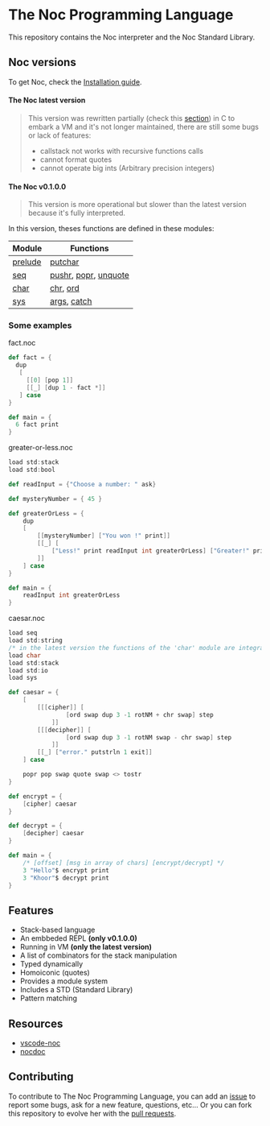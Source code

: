 # The Noc Programming Language

This repository contains the Noc interpreter and the Noc Standard Library.

## Noc versions

To get Noc, check the [Installation guide](https://noc-lang.github.io/manual/installation.html).

#### The Noc latest version

> This version was rewritten partially (check this [section](https://noc-lang.github.io/manual/optimizations.html)) in C to embark a VM and it's not longer maintained, there are still some bugs or lack of features:
> - callstack not works with recursive functions calls
> - cannot format quotes
> - cannot operate big ints (Arbitrary precision integers)

#### The Noc v0.1.0.0

> This version is more operational but slower than the latest version because it's fully interpreted.

In this version, theses functions are defined in these modules:

|         Module          |                                 Functions                                         |
| ----------------------- | --------------------------------------------------------------------------------- |
| [prelude](https://noc-lang.github.io/manual/library/prelude.html) | [putchar](https://noc-lang.github.io/manual/library/prelude.html#[putchar]) | 
| [seq](https://noc-lang.github.io/manual/library/seq.html)         | [pushr](https://noc-lang.github.io/manual/library/seq.html#[pushr]), [popr](https://noc-lang.github.io/manual/library/seq.html#[popr]), [unquote](https://noc-lang.github.io/manual/library/seq.html#[unquote]) | 
| [char](https://noc-lang.github.io/manual/library/char.html)       | [chr](https://noc-lang.github.io/manual/library/char.html#[chr]), [ord](https://noc-lang.github.io/manual/library/char.html#[ord]) | 
| [sys](https://noc-lang.github.io/manual/library/sys.html)         | [args](https://noc-lang.github.io/manual/library/sys.html#[args]), [catch](https://noc-lang.github.io/manual/library/sys.html#[catch]) |

### Some examples

fact.noc
```scala
def fact = {
  dup
   [
     [[0] [pop 1]]
     [[_] [dup 1 - fact *]]
   ] case
}

def main = {
  6 fact print
}
```

greater-or-less.noc
```scala
load std:stack
load std:bool

def readInput = {"Choose a number: " ask}

def mysteryNumber = { 45 }

def greaterOrLess = {
    dup
    [
        [[mysteryNumber] ["You won !" print]]
        [[_] [
            ["Less!" print readInput int greaterOrLess] ["Greater!" print readInput int greaterOrLess] 3 -1 rotNM mysteryNumber < if 
        ]]
    ] case
}

def main = {
    readInput int greaterOrLess
}
```

caesar.noc
```scala
load seq
load std:string
/* in the latest version the functions of the 'char' module are integrated in the Noc Prelude */
load char
load std:stack
load std:io
load sys

def caesar = {
    [
        [[[cipher]] [
                [ord swap dup 3 -1 rotNM + chr swap] step
            ]]
        [[[decipher]] [
                [ord swap dup 3 -1 rotNM swap - chr swap] step
            ]]
        [[_] ["error." putstrln 1 exit]]
    ] case

    popr pop swap quote swap <> tostr
}

def encrypt = {
    [cipher] caesar
}

def decrypt = {
    [decipher] caesar
}

def main = {
    /* [offset] [msg in array of chars] [encrypt/decrypt] */
    3 "Hello"$ encrypt print
    3 "Khoor"$ decrypt print
}
```

## Features
- Stack-based language
- An embbeded REPL **(only v0.1.0.0)**
- Running in VM **(only the latest version)**
- A list of combinators for the stack manipulation
- Typed dynamically
- Homoiconic (quotes)
- Provides a module system
- Includes a STD (Standard Library)
- Pattern matching

## Resources
- [vscode-noc](https://github.com/noc-lang/vscode-noc)
- [nocdoc](https://github.com/noc-lang/nocdoc)

## Contributing
To contribute to The Noc Programming Language, you can add an [issue](https://github.com/noc-lang/noc/issues/) to report some bugs, ask for a new feature, questions, etc... Or you can fork this repository to evolve her with the [pull requests](https://github.com/noc-lang/noc/pulls).
